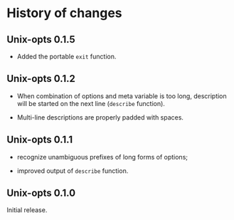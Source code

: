 # History of changes

## Unix-opts 0.1.5

* Added the portable `exit` function.

## Unix-opts 0.1.2

* When combination of options and meta variable is too long, description
  will be started on the next line (`describe` function).

* Multi-line descriptions are properly padded with spaces.

## Unix-opts 0.1.1

* recognize unambiguous prefixes of long forms of options;

* improved output of `describe` function.

## Unix-opts 0.1.0

Initial release.

